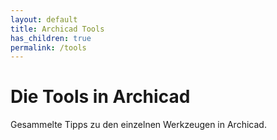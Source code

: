 ```yaml
---
layout: default
title: Archicad Tools
has_children: true
permalink: /tools
---
```

# Die Tools in Archicad

Gesammelte Tipps zu den einzelnen Werkzeugen in Archicad.